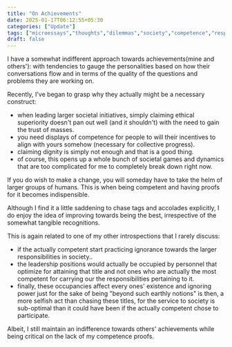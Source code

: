 ```yaml
---
title: "On Achievements"
date: 2025-01-17T06:12:55+05:30
categories: ["Update"]
tags: ["microessays","thoughts","dilemmas","society","competence","responsibility"]
draft: false 
---
```


I have a somewhat indifferent approach towards achievements(mine and others'): with tendencies to gauge the personalities based on how their conversations flow and in terms of the quality of the questions and problems they are working on.  

Recently, I've began to grasp why they actually might be a necessary construct:  
 - when leading larger societal initiatives, simply claiming ethical superiority doesn't pan out well (and it shouldn't) with the need to gain the trust of masses.  
 - you need displays of competence for people to will their incentives to align with yours somehow (necessary for collective progress).  
 - claiming dignity is simply not enough and that is a good thing.  
 - of course, this opens up a whole bunch of societal games and dynamics that are too complicated for me to completely break down right now.  

If you do wish to make a change, you will someday have to take the helm of larger groups of humans. This is when being competent and having proofs for it becomes indispensible.  

Although I find it a little saddening to chase tags and accolades explicitly, I do enjoy the idea of improving towards being the best, irrespective of the somewhat tangible recognitions.  

This is again related to one of my other introspections that I rarely discuss:  
 - if the actually competent start practicing ignorance towards the larger responsibilities in society..  
 - the leadership positions would actually be occupied by personnel that optimize for attaining that title and not ones who are actually the most competent for carrying our the responsibilities pertaining to it.  
 - finally, these occupancies affect every ones' existence and ignoring power just for the sake of being "beyond such earthly notions" is then, a more selfish act than chasing these titles, for the service to society is sub-optimal than it could have been if the actually competent chose to participate.  

Albeit, I still maintain an indifference towards others' achievements while being critical on the lack of my competence proofs.  

